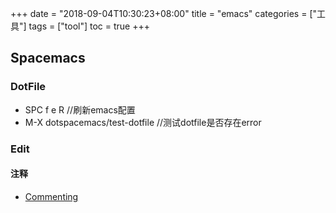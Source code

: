 +++
date = "2018-09-04T10:30:23+08:00" title = "emacs" categories = ["工具"] tags = ["tool"] toc = true
+++

## Spacemacs ##

### DotFile ###
-  SPC f e R   //刷新emacs配置
-  M-X dotspacemacs/test-dotfile  //测试dotfile是否存在error

### Edit ###

#### 注释 ####
- [Commenting](http://spacemacs.org/doc/DOCUMENTATION#commenting) 
